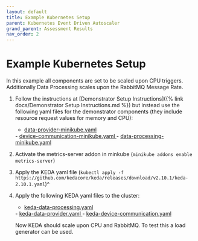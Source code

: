 ```yaml
---
layout: default
title: Example Kubernetes Setup
parent: Kubernetes Event Driven Autoscaler
grand_parent: Assessment Results
nav_order: 2
---
```


# Example Kubernetes Setup

In this example all components are set to be scaled upon CPU triggers. Additionally Data Processing scales upon the RabbitMQ Message Rate.

1. Follow the instructions at [Demonstrator Setup Instructions]({% link docs/Demonstrator Setup Instructions.md %}) but instead use the following yaml files for the demonstrator components (they include resource request values for memory and CPU):  
    - <a download="data-provider-minikube.yaml" href="/Kubernetes-Autoscaler-Docs/demonstratorDownloads/VPA/data-provider-minikube.yaml" title="data-provider-minikube.yaml">data-provider-minikube.yaml
    </a>  
   - <a download="device-communication-minikube.yaml" href="/Kubernetes-Autoscaler-Docs/demonstratorDownloads/VPA/device-communication-minikube.yaml" title="device-communication-minikube.yaml">device-communication-minikube.yaml
    </a>  
   - <a download="data-processing-minikube.yaml" href="/Kubernetes-Autoscaler-Docs/demonstratorDownloads/VPA/data-processing-minikube.yaml" title="data-processing-minikube.yaml">data-processing-minikube.yaml
    </a> 
2. Activate the metrics-server addon in minkube (`minikube addons enable metrics-server`)
3. Apply the KEDA yaml file (`kubectl apply -f https://github.com/kedacore/keda/releases/download/v2.10.1/keda-2.10.1.yaml`)^
4. Apply the following KEDA yaml files to the cluster:
    - <a download="keda-dataprocessing.yaml" href="/Kubernetes-Autoscaler-Docs/demonstratorDownloads/KEDA/keda-data-processing.yaml" title="keda-data-processing.yaml">keda-data-processing.yaml
    </a>  
   - <a download="keda-data-provider.yaml" href="/Kubernetes-Autoscaler-Docs/demonstratorDownloads/KEDA/keda-data-provider.yaml" title="keda-data-provider.yaml">keda-data-provider.yaml
    </a>  
   - <a download="keda-device-communication.yaml" href="/Kubernetes-Autoscaler-Docs/demonstratorDownloads/VPA/keda-device-communication-vpa.yaml" title="keda-device-communication.yaml">keda-device-communication.yaml
    </a>

    Now KEDA should scale upon CPU and RabbitMQ. To test this a load generator can be used.